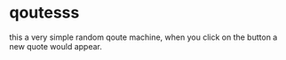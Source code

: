 # qoutesss
this a very simple random qoute machine, when you click on the button a new quote would appear. 
